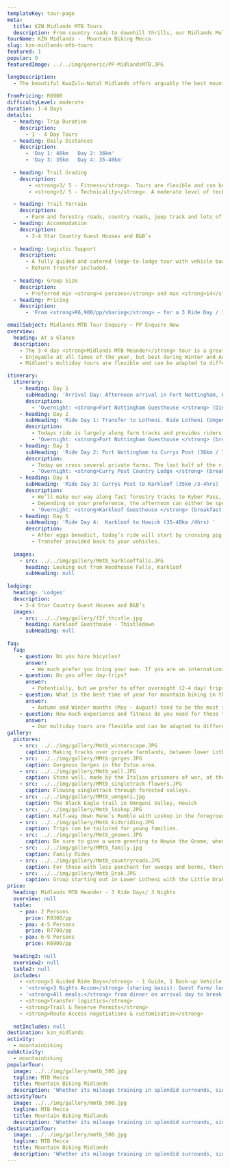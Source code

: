 ```yaml
---
templateKey: tour-page
meta:
  title: KZN Midlands MTB Tours
  description: From country roads to downhill thrills, our Midlands Multi-Day MTB tours cater to a wide spectrum of rider. 2-4 day guided and supported tours.
tourName: KZN Midlands -  Mountain Biking Mecca
slug: kzn-midlands-mtb-tours
featured: 1
popular: 0
featuredImage: ../../img/generic/PP-MidlandsMTB.JPG

longDescription:
  - The beautiful KwaZulu-Natal Midlands offers arguably the best mountain biking in South Africa. Whether you are keen on riding the handcrafted single-track of Howick and the Karkloof, or taking a gentle ride through attractive farmlands and quiet country roads, stopping to visit local art studios and organic deli's along the way, we can customise a fully supported Midlands tour to suit your particular needs.
  
fromPricing: R6900
difficultyLevel: moderate
duration: 1-4 Days
details:
  - heading: Trip Duration
    description:
      - 1 - 4 Day Tours
  - heading: Daily Distances
    description:
      - 'Day 1: 40km   Day 2: 36km'
      - 'Day 3: 35km   Day 4: 35-40km'
     
  - heading: Trail Grading
    description:
       - <strong>3/ 5 - Fitness</strong>. Tours are flexible and can be adapted to suit riders of all ages and fitness. On the 3 Day MTB Meander (distances above) a moderate level of MTB experience is recommended.
       - <strong>3/ 5 - Technicality</strong>. A moderate level of technical competency (or willingness to try) is advised to make the most of this tour. However if you not technically inclined, more farm and jeep-track route options can also be organised. 

  - heading: Trail Terrain
    description:
      - Farm and forestry roads, country roads, jeep track and lots of sublime single-track
  - heading: Accommodation
    description:
      - 3-4 Star Country Guest Houses and B&B’s
      
  - heading: Logistic Support
    description:
      - A fully guided and catered lodge-to-lodge tour with vehicle back-up and daily luggage transfers. 
      - Return transfer included.
     
  - heading: Group Size
    description:
      - Preferred min <strong>4 persons</strong> and max <strong>14</strong> pax / per guide
  - heading: Pricing
    description:
      - 'From <strong>R6,900/pp/sharing</strong> – for a 3 Ride Day / 3 Night tour'

emailSubject: Midlands MTB Tour Enquiry – PP Enquire Now
overview:
  heading: At a Glance
  description:
    - The 3-4 day <strong>Midlands MTB Meander</strong> tour is a great introduction to the diverse mountain biking terrain on offer in the KwaZulu-Natal Midlands. Beginning in the foothills of the Drakensberg (Lotheni) and making tracks to the small town of Howick, riders get to experience a diverse mix of landscapes from mist-belt grasslands to wetlands, montane forests and farmlands.
    - Enjoyable at all times of the year, but best during Winter and Autumn months, this tour combines handcrafted trails with pastoral scenery, warm hospitality, and some of the finest cuisine that the Midlands has to offer. 
    - Midland's multiday tours are flexible and can be adapted to different levels of experience, fitness and interest. This tour can also be tailored to groups training for multi-stage events such as Sani2C or Joberg2C, with longer daily distances, ascents and more technical route options.

itinerary:
  itinerary:
    - heading: Day 1
      subHeading: 'Arrival Day: Afternoon arrival in Fort Nottingham, KZN Midlands'
      description:
        - 'Overnight: <strong>Fort Nottingham Guesthouse </strong> (Dinner)'
    - heading: Day 2
      subHeading: 'Ride Day 1: Transfer to Lotheni. Ride Lotheni (Umgeni Vlei) – Lions Bush (40km / 557m Ascent, 920m Descent , 3.5 – 4 hours) '
      description:
        - Todays ride is largely along farm tracks and provides riders with magnificent views of the Drakensberg foothills, expansive wetlands and mist-belt grasslands. Beginning at a lofty height of 1877m, the Drakensberg is highly visible on a clear day, giving you a real sense of riding in the mountains.  The trail crosses the source of the Mgeni River and continues to descend through wild mountain terrain, towards one of the oldest and most successful working farms in the region. There is a steep descent before joining up with quiet country road.
        - 'Overnight: <strong>Fort Nottingham Guesthouse </strong> (breakfast, packed lunch & dinner)'
    - heading: Day 3
      subHeading: 'Ride Day 2: Fort Nottingham to Currys Post (36km / 712m ascent, 912m descent / 3.5hrs )'
      description:
        - Today we cross several private farms. The last half of the ride sees you climbing out of the valley and, ascending 350m over a distance of 4km, but provides some absolutely magnificent views back over Balgowan and the Drakensberg mountains.
        - 'Overnight: <strong>Curry Post Country Lodge </strong> (breakfast, packed lunch & dinner)'
    - heading: Day 4
      subHeading: 'Ride Day 3: Currys Post to Karkloof (35km /3-4hrs) '
      description:
        - We’ll make our way along fast forestry tracks to Kyber Pass, where after a stiff little climb stands between you and 8 kilometres of flowing downhill track. After descending into the fertile Karkloof valley, you’ll make your way on farm and forestry tracks towards Thistledown Country House, arriving in time for lunch. 
        - Depending on your preference, the afternoon can either be spent zip lining through the trees on the Karkloof Canopy Tour, or simply relaxing at Thistledown. Your host Norma is a renowned local chef, and that evening you will be treated to some of the best country style cooking in the Midlands (if not the country!)! Bon apetite!  
        - 'Overnight: <strong>Karkloof Guesthouse </strong> (breakfast, packed lunch & dinner)'           
    - heading: Day 5
      subHeading: 'Ride Day 4:  Karkloof to Howick (35-40km /4hrs) '
      description:
        - After eggs benedict, today’s ride will start by crossing pig and dairy farms across to the Karkloof Country Club.  From here you enter the heart of Karkloof single-track territory, where more technical riders can test their mettle on the curves, rock gardens and berms (Less technical routes are also available). You will pass the impressive Karkloof Falls and follow the contours with some dips and dales across to Howick for lunch at a local restaurant. 
        - Transfer provided back to your vehicles.
        
  images:
    - src: ../../img/gallery/Mmtb_karklooffalls.JPG
      heading: Looking out from Woodhouse Falls, Karkloof 
      subHeading: null
    
lodging:
  heading: 'Lodges'
  description:
    - 3-4 Star Country Guest Houses and B&B’s
  images:
    - src: ../../img/gallery/f2f_thistle.jpg
      heading: Karkloof Guesthouse - Thistledown
      subHeading: null
    
faq:
  faq:
    - question: Do you hire bicycles?
      answer:
        - We much prefer you bring your own. If you are an international couple looking to hire, we will make a plan, but we dont keep a fleet of mountain bikes for hire.  
    - question: Do you offer day-trips?
      answer:
        - Potentially, but we prefer to offer overnight (2-4 day) trips.
    - question: What is the best time of year for mountain biking in the Midlands?
      answer:
        - Autumn and Winter months (May - August) tend to be the most stable and dry. Summer months can be lovely, but also a higher chance of rain. Please avoid public holiday long weekends, and Christmas / Easter periods.
    - question: How much experience and fitness do you need for these trips?
      answer:
        - Our multiday tours are flexible and can be adapted to different levels of experience, fitness and interest. We can custom design a trip along quiet country roads (gravel biking) or keep the singletrack flowing to your hearts content. 
gallery:
  pictures:
    - src: ../../img/gallery/Mmtb_winterscape.JPG
      caption: Making tracks over private farmlands, between lower Lotheni and the Dargle.
    - src: ../../img/gallery/MMtb-gorges.JPG
      caption: Gorgeous Gorges in the Eston area.
    - src: ../../img/gallery/Mmtb_wall.JPG
      caption: Stone wall, made by the Italian prisoners of war, at the top of Lebanon Mountain – Karkloof.
    - src: ../../img/gallery/MMtb_singletrack-flowers.JPG
      caption: Flowing singletrack through forested valleys.
    - src: ../../img/gallery/MMtb_umngeni.jpg
      caption: The Black Eagle trail in Umngeni Valley, Howick 
    - src: ../../img/gallery/Mmtb_loskop.JPG
      caption: Half-way down Rene’s Rumble with Loskop in the foreground
    - src: ../../img/gallery/Mmtb_kidsriding.JPG
      caption: Trips can be tailored for young families.  
    - src: ../../img/gallery/Mmtb_gnomes.JPG
      caption: Be sure to give a warm greeting to Howie the Gnome, when you meet him on one of the Howick singletracks.
    - src: ../../img/gallery/MMtb_family.jpg
      caption: Family Rides
    - src: ../../img/gallery/Mmtb_countryroads.JPG
      caption: For those with less penchant for swoops and berms, there is plenty of scenic ‘gravel road’ riding here in the Midlands.    
    - src: ../../img/gallery/Mmtb_Drak.JPG
      caption: Group starting out in Lower Lotheni with the Little Drakensberg mountains as a fitting backdrop.
price:
  heading: Midlands MTB Meander - 3 Ride Days/ 3 Nights
  overview: null
  table:  
    - pax: 2 Persons
      price: R9300/pp    
    - pax: 4-5 Persons
      price: R7700/pp
    - pax: 6-9 Persons
      price: R6900/pp
    
  heading2: null
  overview2: null
  table2: null
  includes:
    - <strong>3 Guided Ride Days</strong> - 1 Guide, 1 Back-up Vehicle
    - '<strong>3 Nights Accom</strong> (sharing basis): Guest Farm/ lodge near Fort Nottingham or Balgowan, 1 Night guesthouse - Karkloof'
    - '<strong>All meals:</strong> from dinner on arrival day to breakfast on departure day (3 dinners, 3 breakfasts, 2 trail lunches)'
    - <strong>Transfer logistics</strong>
    - <strong>Trail & Reserve Permits</strong>
    - <strong>Route Access negotiations & customisation</strong>
    
  notIncludes: null
destination: kzn_midlands
activity:
  - mountainbiking
subActivity:
  - mountainbiking
popularTour:
  image: ../../img/gallery/mmtb_500.jpg
  tagline: MTB Mecca
  title: Mountain Biking Midlands
  description: 'Whether its mileage training in splendid surrounds, single-track delights, or a gentle ride through attractive farmlands - Active Escapes has a Mountain Bike offering that can be tailor-made for you.'
activityTour:
  image: ../../img/gallery/mmtb_500.jpg
  tagline: MTB Mecca
  title: Mountain Biking Midlands
  description: 'Whether its mileage training in splendid surrounds, single-track delights, or a gentle ride through attractive farmlands - Active Escapes has a Mountain Bike offering that can be tailor-made for you.'
destinationTour:
  image: ../../img/gallery/mmtb_500.jpg
  tagline: MTB Mecca
  title: Mountain Biking Midlands
  description: 'Whether its mileage training in splendid surrounds, single-track delights, or a gentle ride through attractive farmlands - Active Escapes has a Mountain Bike offering that can be tailor-made for you.'
---
```

